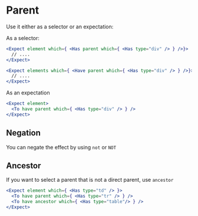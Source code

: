 # Parent

Use it either as a selector or an expectation:

As a selector:

```jsx
<Expect element which={ <Has parent which={ <Has type="div" /> } />}>
  // ....
</Expect>

<Expect elements which={ <Have parent which={ <Has type="div" /> } />}>
  // ....
</Expect>
```

As an expectation

```jsx
<Expect element>
  <To have parent which={ <Has type="div" /> } />
</Expect>
```

## Negation

You can negate the effect by using `not` or `NOT`

## Ancestor

If you want to select a parent that is not a direct parent, use `ancestor`

```jsx
<Expect element which={ <Has type="td" /> }>
  <To have parent which={ <Has type="tr" /> } />
  <To have ancestor which={ <Has type="table"/> } />
</Expect>
```
